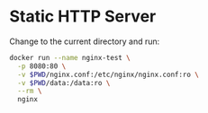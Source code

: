 # Static HTTP Server

Change to the current directory and run:

```sh
docker run --name nginx-test \
  -p 8080:80 \
  -v $PWD/nginx.conf:/etc/nginx/nginx.conf:ro \
  -v $PWD/data:/data:ro \
  --rm \
  nginx
```